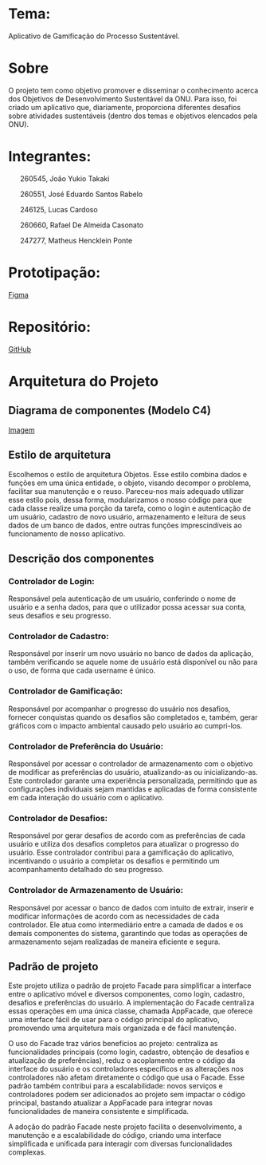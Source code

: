 # Tema: 
Aplicativo de Gamificação do Processo Sustentável.
# Sobre
O projeto tem como objetivo promover e disseminar o conhecimento acerca dos Objetivos de Desenvolvimento Sustentável da ONU. Para isso,
foi criado um aplicativo que, diariamente, proporciona diferentes desafios sobre atividades sustentáveis (dentro dos temas e objetivos elencados pela ONU).
# Integrantes:

  <ul>260545, João Yukio Takaki</ul>
  <ul>260551, José Eduardo Santos Rabelo</ul>
  <ul>246125, Lucas Cardoso</ul>
  <ul>260660, Rafael De Almeida Casonato</ul>
  <ul>247277, Matheus Hencklein Ponte</ul>

# Prototipação:
[Figma](https://www.figma.com/design/tAOCrY6VNnqSlHbewg3db4/Untitled?node-id=25-24&t=vmKW9GMzskKzTwA8-1)

# Repositório: 
[GitHub](https://github.com/Joaotakaki1/mc656-final-project)

# Arquitetura do Projeto
## Diagrama de componentes (Modelo C4)
[Imagem](Caminho/para/imagem/)

## Estilo de arquitetura
Escolhemos o estilo de arquitetura Objetos. Esse estilo combina dados e funções em uma única entidade, o objeto, visando decompor o problema, facilitar sua manutenção e o reuso. Pareceu-nos mais adequado utilizar esse estilo pois, dessa forma, modularizamos o nosso código para que cada classe realize uma porção da tarefa, como o login e autenticação de um usuário, cadastro de novo usuário, armazenamento e leitura de seus dados de um banco de dados, entre outras funções imprescindíveis ao funcionamento de nosso aplicativo.

## Descrição dos componentes
### Controlador de Login:
Responsável pela autenticação de um usuário, conferindo o nome de usuário e a senha dados, para que o utilizador possa acessar sua conta, seus desafios e seu progresso.
### Controlador de Cadastro:
Responsável por inserir um novo usuário no banco de dados da aplicação, também verificando se aquele nome de usuário está disponível ou não para o uso, de forma que cada username é único.
### Controlador de Gamificação: 
Responsável por acompanhar o progresso do usuário nos desafios, fornecer conquistas quando os desafios são completados e, também, gerar gráficos com o impacto ambiental causado pelo usuário ao cumpri-los.
### Controlador de Preferência do Usuário:
Responsável por acessar o controlador de armazenamento com o objetivo de modificar as preferências do usuário, atualizando-as ou inicializando-as. Este controlador garante uma experiência personalizada, permitindo que as configurações individuais sejam mantidas e aplicadas de forma consistente em cada interação do usuário com o aplicativo.
### Controlador de Desafios:
Responsável por gerar desafios de acordo com as preferências de cada usuário e utiliza dos desafios completos para atualizar o progresso do usuário. Esse controlador contribui para a gamificação do aplicativo, incentivando o usuário a completar os desafios e permitindo um acompanhamento detalhado do seu progresso.
### Controlador de Armazenamento de Usuário:
Responsável por acessar o banco de dados com intuito de extrair, inserir e modificar informações de acordo com as necessidades de cada controlador. Ele atua como intermediário entre a camada de dados e os demais componentes do sistema, garantindo que todas as operações de armazenamento sejam realizadas de maneira eficiente e segura.

## Padrão de projeto
Este projeto utiliza o padrão de projeto Facade para simplificar a interface entre o aplicativo móvel e diversos componentes, como login, cadastro, desafios e preferências do usuário. A implementação do Facade centraliza essas operações em uma única classe, chamada AppFacade, que oferece uma interface fácil de usar para o código principal do aplicativo, promovendo uma arquitetura mais organizada e de fácil manutenção.

O uso do Facade traz vários benefícios ao projeto: centraliza as funcionalidades principais (como login, cadastro, obtenção de desafios e atualização de preferências), reduz o acoplamento entre o código da interface do usuário e os controladores específicos e as alterações nos controladores não afetam diretamente o código que usa o Facade. Esse padrão também contribui para a escalabilidade: novos serviços e controladores podem ser adicionados ao projeto sem impactar o código principal, bastando atualizar a AppFacade para integrar novas funcionalidades de maneira consistente e simplificada.

A adoção do padrão Facade neste projeto facilita o desenvolvimento, a manutenção e a escalabilidade do código, criando uma interface simplificada e unificada para interagir com diversas funcionalidades complexas.

